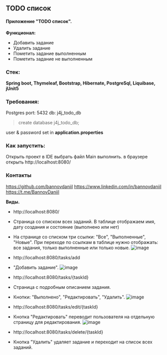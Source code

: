 ## TODO список

#### Приложение "TODO список".

**Функционал:**

- Добавить задание
- Удалить задание
- Пометить задание выполненным
- Пометить задание не выполненным

### Стек:
**Spring boot, Thymeleaf, Bootstrap, Hibernate, PostgreSql, Liquibase, jUnit5**

### Требования:
Postgres
port: 5432
db: j4j_todo_db
> create database j4j_todo_db;

user & password set in **application.properties**

### Как запустить:
Открыть проект в IDE выбрать файл Main выполнить.
в браузере открыть
http://localhost:8080/

### Контакты

https://github.com/bannovdaniil
https://www.linkedin.com/in/bannovdaniil
https://t.me/BannovDaniil


**Виды.**
- http://localhost:8080/
- Страница со списком всех заданий. В таблице отображаем имя, дату создания и состояние (выполнено или нет)
- На странице со списком три ссылки: "Все", "Выполненные", "Новые". При переходе по ссылкам в таблице нужно отображать: все задания, только выполненные или только новые.
![image](https://github.com/bannovdaniil/job4j_todo/assets/96119195/e8f659a3-7389-4f6f-a687-6778243de6ee)

- http://localhost:8080/tasks/add
- "Добавить задание".
![image](https://github.com/bannovdaniil/job4j_todo/assets/96119195/df2f1dbd-86a6-48a9-bb9b-d78790d620e9)
  
- http://localhost:8080/tasks/{taskId}
- Страница с подробным описанием задания.
- Кнопки: "Выполнено", "Редактировать", "Удалить".
![image](https://github.com/bannovdaniil/job4j_todo/assets/96119195/ac9d79ab-5945-4713-80de-0ea8393fce13)

- http://localhost:8080/tasks/edit/{taskId}
- Кнопка "Редактировать" переводит пользователя на отдельную страницу для редактирования.
![image](https://github.com/bannovdaniil/job4j_todo/assets/96119195/a2ff974c-76d1-45d5-9ba0-0a0849d979ec)

- http://localhost:8080/tasks/delete/{taskId}
- Кнопка "Удалить" удаляет задание и переходит на список всех заданий. 

